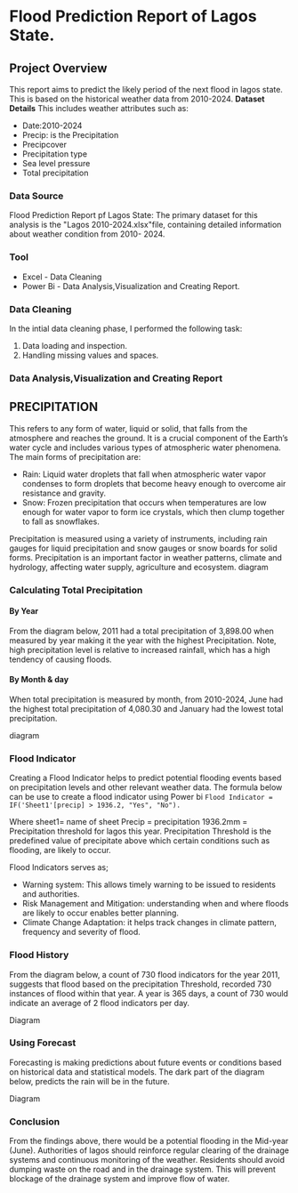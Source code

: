 # Flood Prediction Report of Lagos State.

## Project Overview
This report aims to predict the likely period of the next flood in lagos state. This is based on the historical weather data from 2010-2024.
**Dataset Details**
This includes weather attributes such as:
- Date:2010-2024
- Precip: is the Precipitation
- Precipcover
- Precipitation type
- Sea level pressure
- Total precipitation

### Data Source
Flood Prediction Report pf Lagos State: The primary dataset for this analysis is the "Lagos 2010-2024.xlsx"file, containing detailed information about weather condition from 2010- 2024.


### Tool
- Excel - Data Cleaning
- Power Bi - Data Analysis,Visualization and Creating Report.

### Data Cleaning

In the intial data cleaning phase, I performed the following task:
1. Data loading and inspection.
2. Handling missing values and spaces.


### Data Analysis,Visualization and Creating Report
   
## PRECIPITATION
This refers to any form of water, liquid or solid, that falls from the atmosphere and reaches the ground. 
It is a crucial component of the Earth’s water cycle and includes various types of atmospheric water phenomena. The main forms of precipitation are:
- Rain: Liquid water droplets that fall when atmospheric water vapor condenses to form droplets that become heavy enough to overcome air resistance and gravity.
- Snow: Frozen precipitation that occurs when temperatures are low enough for water vapor to form ice crystals, which then clump together  to fall as snowflakes.

Precipitation is measured using a variety of instruments, including rain gauges for liquid precipitation and snow gauges or snow boards for solid forms.
Precipitation is an important factor in weather patterns, climate and hydrology,  affecting water supply, agriculture and ecosystem.
diagram

### Calculating Total Precipitation
#### By Year
From the diagram below, 2011 had a total precipitation of 3,898.00 when measured by year making it the year with the highest Precipitation. 
Note, high precipitation level is relative to increased rainfall, which has a high tendency of causing floods.


#### By Month & day
When total precipitation is measured by month, from 2010-2024, June had the highest total precipitation of 4,080.30 and January had the lowest total precipitation. 


diagram

### Flood Indicator
Creating a Flood Indicator helps to predict potential flooding events based on precipitation levels and other relevant weather data. 
The formula below can be use to create a flood indicator using Power bi
               ```Flood Indicator = IF('Sheet1'[precip] > 1936.2, "Yes", "No"). ```
               
Where sheet1= name of sheet
Precip = precipitation
1936.2mm = Precipitation threshold for lagos this year.
Precipitation Threshold is the predefined value of precipitate above which certain conditions such as flooding, are likely to occur.


Flood Indicators serves as;
- Warning system: This allows timely warning to be issued to residents and authorities.
- Risk Management and Mitigation: understanding when and where floods are likely to occur enables better planning.
- Climate Change Adaptation: it helps track changes in climate pattern, frequency and severity of flood.


### Flood History
From the diagram below, a count of 730 flood indicators for the year 2011, suggests that flood based on the precipitation Threshold,
recorded 730 instances of flood within that year. A year is 365 days, a count of 730 would indicate an average of 2 flood indicators per day.

Diagram

### Using Forecast
Forecasting  is making  predictions about future events or conditions based on historical data and statistical models. 
The dark part of the diagram below, predicts the rain will be in the future. 

Diagram

### Conclusion
From the findings above, there would be a potential flooding in the Mid-year (June). 
Authorities of lagos should reinforce regular clearing of the drainage systems and continuous monitoring of the weather. 
Residents should avoid dumping waste on the road and in the drainage system. This will prevent blockage of the drainage system and improve flow of water.








  



